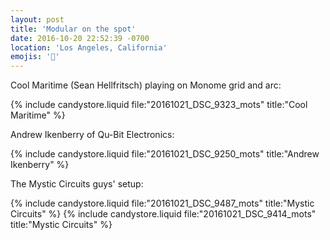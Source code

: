 ```yaml
---
layout: post
title: 'Modular on the spot'
date: 2016-10-20 22:52:39 -0700
location: 'Los Angeles, California'
emojis: '🎹'
---
```


Cool Maritime (Sean Hellfritsch) playing on Monome grid and arc:

{% include candystore.liquid file:"20161021_DSC_9323_mots" title:"Cool Maritime" %}

Andrew Ikenberry of Qu-Bit Electronics:

{% include candystore.liquid file:"20161021_DSC_9250_mots" title:"Andrew Ikenberry" %}

The Mystic Circuits guys' setup:

{% include candystore.liquid file:"20161021_DSC_9487_mots" title:"Mystic Circuits" %}
{% include candystore.liquid file:"20161021_DSC_9414_mots" title:"Mystic Circuits" %}
